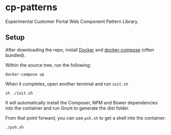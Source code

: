 # cp-patterns
Experimental Customer Portal Web Component Pattern Library.

## Setup
After downloading the repo, install [Docker](https://www.docker.com/) and [docker-compose](https://docs.docker.com/compose/install/) (often bundled).

Within the source tree, run the following:

```
docker-compose up
```

When it completes, open another terminal and run `init.sh`

```
sh ./init.sh
```

It will automatically install the Composer, NPM and Bower dependencies into the container and run Grunt to generate the dist folder.

From that point forward, you can use `psh.sh` to get a shell into the container:

```
./psh.sh
```